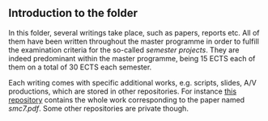 ## Introduction to the folder

In this folder, several writings take place, such as papers, reports etc.
All of them have been written throughout the master programme in order to fulfill the examination criteria for the so-called
*semester projects*. They are indeed predominant within the master programme, being 15 ECTS each of them on a total of 30 ECTS
each semester. 

Each writing comes with specific additional works, e.g. scripts, slides, A/V productions, which are stored in other repositories.
For instance [this repository](https://github.com/thisisjl/smc-AARG) contains the whole work corresponding to the paper named
*smc7.pdf*. Some other repositories are private though.
